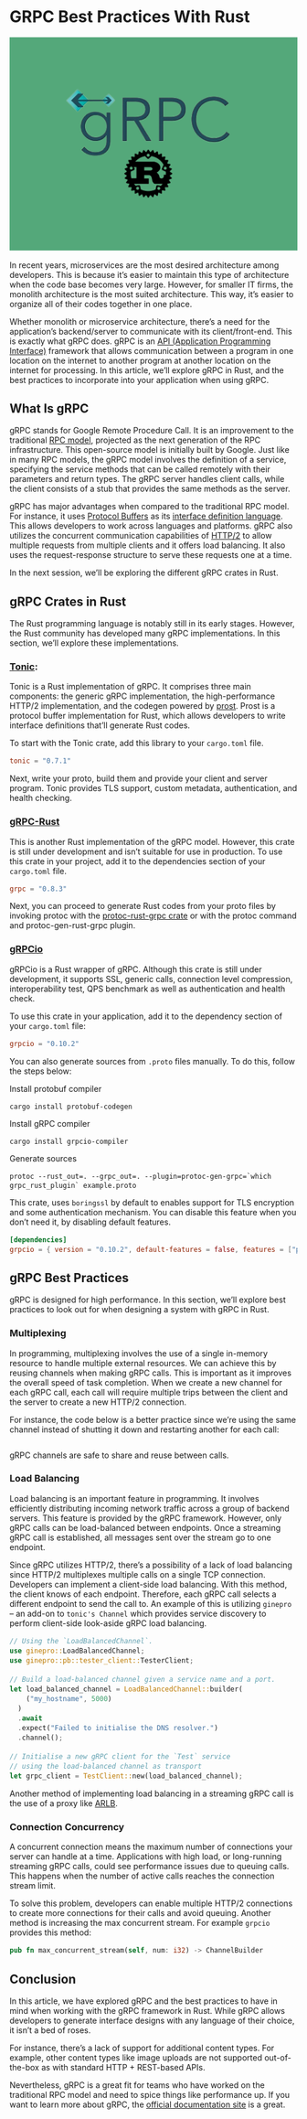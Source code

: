 # GRPC Best Practices With Rust
![Cover Image](images/cover2.png)

In recent years, microservices are the most desired architecture among developers. This is because it’s easier to maintain this type of architecture when the code base becomes very large. However, for smaller IT firms, the monolith architecture is the most suited architecture. This way, it’s easier to organize all of their codes together in one place.

Whether monolith or microservice architecture, there’s a need for the application’s backend/server to communicate with its client/front-end. This is exactly what gRPC does. gRPC is an [API (Application Programming Interface)](https://en.wikipedia.org/wiki/API) framework that allows communication between a program in one location on the internet to another program at another location on the internet for processing. In this article, we’ll explore gRPC in Rust, and the best practices to incorporate into your application when using gRPC.

## What Is gRPC

gRPC stands for Google Remote Procedure Call. It is an improvement to the traditional [RPC model](https://en.wikipedia.org/wiki/Remote_procedure_call), projected as the next generation of the RPC infrastructure. This open-source model is initially built by Google. Just like in many RPC models, the gRPC model involves the definition of a service, specifying the service methods that can be called remotely with their parameters and return types. The gRPC server handles client calls, while the client consists of a stub that provides the same methods as the server.

gRPC has major advantages when compared to the traditional RPC model. For instance, it uses [Protocol Buffers](https://en.wikipedia.org/wiki/Protocol_Buffers) as its [interface definition language](https://en.wikipedia.org/wiki/Interface_description_language). This allows developers to work across languages and platforms. gRPC also utilizes the concurrent communication capabilities of [HTTP/2](https://en.wikipedia.org/wiki/HTTP/2) to allow multiple requests from multiple clients and it offers load balancing. It also uses the request-response structure to serve these requests one at a time.

In the next session, we’ll be exploring the different gRPC crates in Rust.

## gRPC Crates in Rust

The Rust programming language is notably still in its early stages. However, the Rust community has developed many gRPC implementations. In this section, we’ll explore these implementations.

### [Tonic](https://crates.io/crates/tonic): 
Tonic is a Rust implementation of gRPC. It comprises three main components: the generic gRPC implementation, the high-performance HTTP/2 implementation, and the codegen powered by [prost](https://github.com/tokio-rs/prost). Prost is a protocol buffer implementation for Rust, which allows developers to write interface definitions that’ll generate Rust codes.

To start with the Tonic crate, add this library to your `cargo.toml` file.

```toml
tonic = "0.7.1"
```
Next, write your proto, build them and provide your client and server program. Tonic provides TLS support, custom metadata, authentication, and health checking.

### [gRPC-Rust](https://crates.io/crates/grpc)
This is another Rust implementation of the gRPC model. However, this crate is still under development and isn’t suitable for use in production. To use this crate in your project, add it to the dependencies section of your `cargo.toml` file.

```toml
grpc = "0.8.3"
```

Next, you can proceed to generate Rust codes from your proto files by invoking protoc with the [protoc-rust-grpc crate](https://github.com/stepancheg/grpc-rust/tree/master/protoc-rust-grpc) or with the protoc command and protoc-gen-rust-grpc plugin.

### [gRPCio](https://crates.io/crates/grpcio)

gRPCio is a Rust wrapper of gRPC. Although this crate is still under development, it supports SSL, generic calls, connection level compression, interoperability test, 		QPS benchmark as well as authentication and health check.

To use this crate in your application, add it to the dependency section of your `cargo.toml` file:

```toml
grpcio = "0.10.2"
```
You can also generate sources from `.proto` files manually.  To do this, follow the steps below:

Install protobuf compiler

```shell
cargo install protobuf-codegen
```
Install gRPC compiler

```shell
cargo install grpcio-compiler
```
Generate sources

```shell
protoc --rust_out=. --grpc_out=. --plugin=protoc-gen-grpc=`which grpc_rust_plugin` example.proto
```
This crate, uses `boringssl` by default to enables support for TLS encryption and some authentication mechanism. You can disable this feature when you don’t need it, by disabling default features.

```toml
[dependencies]
grpcio = { version = "0.10.2", default-features = false, features = ["protobuf-codec"] }
```
## gRPC Best Practices
gRPC is designed for high performance. In this section, we’ll explore best practices to look out for when designing a system with gRPC in Rust.

### Multiplexing
In programming, multiplexing involves the use of a single in-memory resource to handle multiple external resources. We can achieve this by reusing channels when making gRPC calls. This is important as it improves the overall speed of task completion. When we create a new channel for each gRPC call, each call will require multiple trips between the client and the server to create a new HTTP/2 connection.

For instance, the code below is a better practice since we’re using the same channel instead of shutting it down and restarting another for each call:

```rust

```
gRPC channels are safe to share and reuse between calls. 

### Load Balancing
Load balancing is an important feature in programming. It involves efficiently distributing incoming network traffic across a group of backend servers. This feature is provided by the gRPC framework. However, only gRPC calls can be load-balanced between endpoints. Once a streaming gRPC call is established, all messages sent over the stream go to one endpoint.

Since gRPC utilizes HTTP/2, there’s a possibility of a lack of load balancing since HTTP/2 multiplexes multiple calls on a single TCP connection. Developers can implement a client-side load balancing. With this method, the client knows of each endpoint. Therefore, each gRPC call selects a different endpoint to send the call to. An example of this is utilizing `ginepro` – an add-on to `tonic's Channel` which provides service discovery to perform client-side look-aside gRPC load balancing.  

```rust
// Using the `LoadBalancedChannel`.
use ginepro::LoadBalancedChannel;
use ginepro::pb::tester_client::TesterClient;

// Build a load-balanced channel given a service name and a port.
let load_balanced_channel = LoadBalancedChannel::builder(
    ("my_hostname", 5000)
  )
  .await
  .expect("Failed to initialise the DNS resolver.")
  .channel();

// Initialise a new gRPC client for the `Test` service
// using the load-balanced channel as transport
let grpc_client = TestClient::new(load_balanced_channel);
```

Another method of implementing load balancing in a streaming gRPC call is the use of a proxy like [ARLB](https://github.com/another-rust-load-balancer/another-rust-load-balancer#:~:text=ARLB%20%28Another%20Rust%20Load%20Balancer%29%20is%20a%20reverse,merely%20a%20proof%20of%20concept%20and%20university%20project.).

### Connection Concurrency
A concurrent connection means the maximum number of connections your server can handle at a time. Applications with high load, or long-running streaming gRPC calls, could see performance issues due to queuing calls. This happens when the number of active calls reaches the connection stream limit.

To solve this problem, developers can enable multiple HTTP/2 connections to create more connections for their calls and avoid queuing. Another method is increasing the max concurrent stream. For example `grpcio` provides this method:

```rust
pub fn max_concurrent_stream(self, num: i32) -> ChannelBuilder
```


## Conclusion
In this article, we have explored gRPC and the best practices to have in mind when working with the gRPC framework in Rust. While gRPC allows developers to generate interface designs with any language of their choice, it isn’t a bed of roses.

For instance, there’s a lack of support for additional content types. For example, other content types like image uploads are not supported out-of-the-box as with standard HTTP + REST-based APIs.

Nevertheless, gRPC is a great fit for teams who have worked on the traditional RPC model and need to spice things like performance up. If you want to learn more about gRPC, the [official documentation site](https://grpc.io/docs/guides/performance/) is a great.
